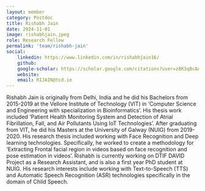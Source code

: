 ```yaml
---
layout: member
category: Postdoc
title: Rishabh Jain
date: 2024-11-01
image: rishabhjain.jpeg
role: Research Fellow
permalink: 'team/rishabh-jain'
social:
    linkedin: https://www.linkedin.com/in/rishabhjain16/
    github: 
    google-scholar: https://scholar.google.com/citations?user=z8K3q8cAAAAJ&hl=en
    website: 
    email: RIJAIN@tcd.ie
---
```



Rishabh Jain is originally from Delhi, India and he did his Bachelors from
2015-2019 at the Vellore Institute of Technology (VIT) in ‘Computer Science and
Engineering with specialization in Bioinformatics’. His thesis work included
‘Patient Health Monitoring System and Detection of Atrial Fibrillation, Fall,
and Air Pollutants Using IoT Technologies’.  After graduating from VIT, he did
his Masters at the University of Galway (NUIG) from 2019-2020. His research
thesis included working with Face Recognition and Deep learning technologies.
Specifically, he worked to create a methodology for ‘Extracting Frontal facial
region in videos based on face recognition and pose estimation in videos’.
Rishabh is currently working on DTIF DAVID Project as a Research Assistant, and
is also a first year PhD student at NUIG. His research interests include working
with Text-to-Speech (TTS) and Automatic Speech Recognition (ASR) technologies
specifically in the domain of Child Speech. 